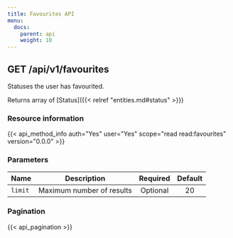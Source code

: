 ```yaml
---
title: Favourites API
menu:
  docs:
    parent: api
    weight: 10
---
```


## GET /api/v1/favourites

Statuses the user has favourited.

Returns array of [Status]({{< relref "entities.md#status" >}})

### Resource information

{{< api_method_info auth="Yes" user="Yes" scope="read read:favourites" version="0.0.0" >}}

### Parameters

|Name|Description|Required|Default|
|----|-----------|:------:|:-----:|
| `limit` | Maximum number of results | Optional | 20 |

### Pagination

{{< api_pagination >}}
